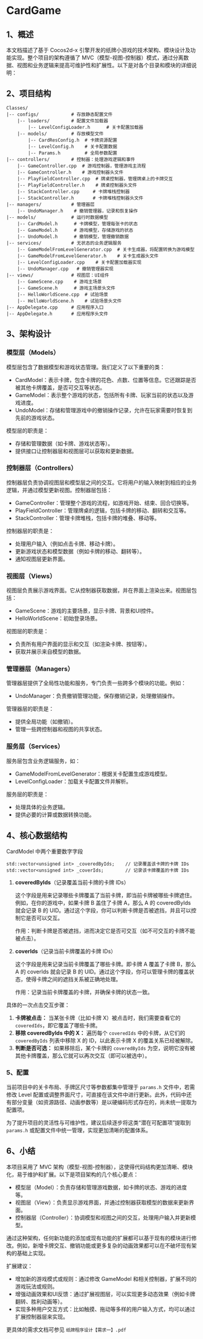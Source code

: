 # CardGame
## 1、概述

本文档描述了基于 Cocos2d-x 引擎开发的纸牌小游戏的技术架构、模块设计及功能实现。整个项目的架构遵循了 MVC（模型-视图-控制器）模式，通过分离数据、视图和业务逻辑来提高可维护性和扩展性。以下是对各个目录和模块的详细说明：

## 2、项目结构
```
Classes/
|-- configs/            # 存放静态配置文件
    |-- loaders/        # 配置文件加载器
        |-- LevelConfigLoader.h      # 关卡配置加载器
    |-- models/         # 存放模型文件
        |-- CardResConfig.h  # 卡牌资源配置
        |-- LevelConfig.h    # 关卡配置数据
        |-- Params.h         # 全局参数配置
|-- controllers/        # 控制器：处理游戏逻辑和事件
    |-- GameController.cpp  # 游戏控制器，管理游戏主流程
    |-- GameController.h    # 游戏控制器头文件
    |-- PlayFieldController.cpp  # 牌桌控制器，管理牌桌上的卡牌交互
    |-- PlayFieldController.h    # 牌桌控制器头文件
    |-- StackController.cpp     # 卡牌堆栈控制器
    |-- StackController.h       # 卡牌堆栈控制器头文件
|-- managers/           # 管理器层
    |-- UndoManager.h    # 撤销管理器，记录和恢复操作
|-- models/             # 运行时数据模型
    |-- CardModel.h      # 卡牌模型，管理每张卡的状态
    |-- GameModel.h      # 游戏模型，存储游戏的状态
    |-- UndoModel.h      # 撤销模型，管理撤销数据
|-- services/           # 无状态的业务逻辑服务
    |-- GameModelFromLevelGenerator.cpp  # 关卡生成器，将配置转换为游戏模型
    |-- GameModelFromLevelGenerator.h    # 关卡生成器头文件
    |-- LevelConfigLoader.cpp    # 关卡配置加载器实现
    |-- UndoManager.cpp   # 撤销管理器实现
|-- views/              # 视图层：UI组件
    |-- GameScene.cpp    # 游戏主场景
    |-- GameScene.h      # 游戏主场景头文件
    |-- HelloWorldScene.cpp  # 试验场景
    |-- HelloWorldScene.h    # 试验场景头文件
|-- AppDelegate.cpp     # 应用程序入口
|-- AppDelegate.h       # 应用程序头文件
```

## 3、架构设计
### 模型层（Models）
模型层包含了数据模型和游戏状态管理。我们定义了以下重要的类：
- CardModel：表示卡牌，包含卡牌的花色、点数、位置等信息。它还跟踪是否被其他卡牌覆盖，是否可交互等状态。
- GameModel：表示整个游戏的状态，包括所有卡牌、玩家当前的状态以及游戏进度。
- UndoModel：存储和管理游戏中的撤销操作记录，允许在玩家需要时恢复到先前的游戏状态。

模型层的职责是：
- 存储和管理数据（如卡牌、游戏状态等）。
- 提供接口让控制器层和视图层可以获取和更新数据。

### 控制器层（Controllers）
控制器层负责协调视图层和模型层之间的交互。它将用户的输入映射到相应的业务逻辑，并通过模型更新视图。控制器层包括：
- GameController：管理整个游戏的流程，如游戏开始、结束、回合切换等。
- PlayFieldController：管理牌桌的逻辑，包括卡牌的移动、翻转和交互等。
- StackController：管理卡牌堆栈，包括卡牌的堆叠、移动等。

控制器层的职责是：
- 处理用户输入（例如点击卡牌、移动卡牌）。
- 更新游戏状态和模型数据（例如卡牌的移动、翻转等）。
- 通知视图层更新界面。

### 视图层（Views）
视图层负责展示游戏界面。它从控制器获取数据，并在界面上渲染出来。视图层包括：
- GameScene：游戏的主要场景，显示卡牌、背景和UI控件。
- HelloWorldScene：初始登录场景。

视图层的职责是：
- 负责所有用户界面的显示和交互（如渲染卡牌、按钮等）。
- 获取并展示来自模型的数据。

### 管理器层（Managers）
管理器层提供了全局性功能和服务，专门负责一些跨多个模块的功能。例如：
- UndoManager：负责撤销管理功能，保存撤销记录，处理撤销操作。

管理器层的职责是：
- 提供全局功能（如撤销）。
- 管理一些跨控制器和视图的共享状态。

### 服务层（Services）
服务层包含业务逻辑服务，如：
- GameModelFromLevelGenerator：根据关卡配置生成游戏模型。
- LevelConfigLoader：加载关卡配置文件并解析。

服务层的职责是：
- 处理具体的业务逻辑。
- 提供必要的计算或数据转换功能。

## 4、核心数据结构
CardModel 中两个重要数字字段
```
std::vector<unsigned int> _coveredByIds;    // 记录覆盖该卡牌的卡牌 IDs
std::vector<unsigned int> _coverIds;        // 记录该卡牌覆盖的卡牌 IDs
```
1. **coveredByIds**（记录覆盖当前卡牌的卡牌 IDs）

    这个字段是用来记录哪些卡牌覆盖了当前卡牌，即当前卡牌被哪些卡牌遮住。例如，在你的游戏中，如果卡牌 B 盖住了卡牌 A，那么 A 的 coveredByIds 就会记录 B 的 UID。通过这个字段，你可以判断卡牌是否被遮挡，并且可以控制它是否可以交互。

    作用：判断卡牌是否被遮挡，进而决定它是否可交互（如不可交互的卡牌不能被点击）。

2. **coverIds**（记录当前卡牌覆盖的卡牌 IDs）

    这个字段是用来记录当前卡牌覆盖了哪些卡牌。即卡牌 A 覆盖了卡牌 B，那么 A 的 coverIds 就会记录 B 的 UID。通过这个字段，你可以管理卡牌的覆盖状态，使得卡牌之间的遮挡关系被正确地处理。

    作用：记录当前卡牌覆盖的卡牌，并确保卡牌的状态一致。

具体的一次点击交互步骤：
1. **卡牌被点击：** 当某张卡牌（比如卡牌 X）被点击时，我们需要查看它的 `coveredIds`，即它覆盖了哪些卡牌。
2. **移除 coveredByIds 中的 X：** 遍历每个 `coveredIds` 中的卡牌，从它们的 `coveredByIds` 列表中移除 X 的 ID，以此表示卡牌 X 的覆盖关系已经被解除。
3. **判断是否可选：** 如果移除后，某个卡牌的 `coveredByIds` 为空，说明它没有被其他卡牌覆盖，那么它就可以再次交互（即可以被选中）。

### 5、配置
当前项目中的关卡布局、手牌区尺寸等参数都集中管理于 `params.h` 文件中，若需修改 Level 配置或调整界面尺寸，可直接在该文件中进行更新。此外，代码中还有部分变量（如资源路径、动画参数等）是以硬编码形式存在的，尚未统一提取为配置项。

为了提升项目的灵活性与可维护性，建议后续逐步将这类“潜在可配置项”提取到 `params.h` 或配置文件中统一管理，实现更加清晰的配置体系。



## 6、小结
本项目采用了 MVC 架构（模型-视图-控制器），这使得代码结构更加清晰、模块化，易于维护和扩展。以下是项目架构的几个核心要点：
- 模型层（Model）：负责存储和管理游戏数据，如卡牌的状态、游戏的进度等。
- 视图层（View）：负责显示游戏界面，并通过控制器获取模型的数据来更新界面。
- 控制器层（Controller）：协调模型和视图之间的交互，处理用户输入并更新模型。

通过这种架构，任何新功能的添加或现有功能的扩展都可以基于现有的模块进行修改。例如，新增卡牌交互、撤销功能或更多复杂的动画效果都可以在不破坏现有架构的基础上实现。

扩展建议：
- 增加新的游戏模式或规则：通过修改 GameModel 和相关控制器，扩展不同的游戏玩法或规则。
- 增强动画效果和UI反馈：通过扩展视图层，可以实现更多动态效果（例如卡牌翻转、胜利动画等）。
- 实现多种用户交互方式：比如触摸、拖动等多样的用户输入方式，均可以通过扩展控制器层来实现。

更具体的需求文档可参见 `纸牌程序设计【需求一】.pdf`